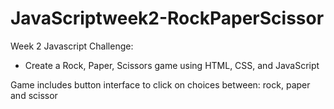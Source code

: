 # JavaScriptweek2-RockPaperScissor


Week 2 Javascript Challenge:
- Create a Rock, Paper, Scissors game using HTML, CSS, and JavaScript

Game includes button interface to click on choices between: rock, paper and scissor 
